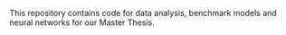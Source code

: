 This repository contains code for data analysis, benchmark models and neural networks for our Master Thesis. 
